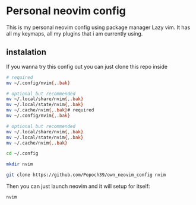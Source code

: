 # Personal neovim config

This is my personal neovim config using package manager Lazy vim. It has all my keymaps, all my plugins that i am currently using.

## instalation

If you wanna try this config out you can just clone this repo inside
```bash
# required
mv ~/.config/nvim{,.bak}

# optional but recommended
mv ~/.local/share/nvim{,.bak}
mv ~/.local/state/nvim{,.bak}
mv ~/.cache/nvim{,.bak}# required
mv ~/.config/nvim{,.bak}

# optional but recommended
mv ~/.local/share/nvim{,.bak}
mv ~/.local/state/nvim{,.bak}
mv ~/.cache/nvim{,.bak} 
```
```bash
cd ~/.config
```

```bash
mkdir nvim
```


```bash
git clone https://github.com/Popoch39/own_neovim_config nvim
```
Then you can just launch neovim and it will setup for itself: 

```bash
nvim
```

